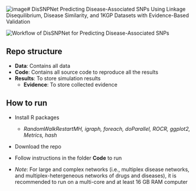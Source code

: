 ![image](https://github.com/user-attachments/assets/92785278-ea84-46d9-b87a-e37f658eecfe)# DisSNPNet
Predicting Disease-Associated SNPs Using Linkage Disequilibrium, Disease Similarity, and 1KGP Datasets with Evidence-Based Validation

![Workflow of DisSNPNet for Predicting Disease-Associated SNPs](https://github.com/hauldhut/DisSNPNet/blob/main/Figure1.png)

## Repo structure
- **Data**: Contains all data 
- **Code**: Contains all source code to reproduce all the results
- **Results**: To store simulation results
  - **Evidence**: To store collected evidence

## How to run
- Install R packages
  - *RandomWalkRestartMH, igraph, foreach, doParallel, ROCR, ggplot2, Metrics, hash*
- Download the repo
- Follow instructions in the folder **Code** to run
  
- *Note*: For large and complex networks (i.e., multiplex disease networks, and multiplex-hetergeneous networks of drugs and diseases), it is recommended to run on a multi-core and at least 16 GB RAM computer

